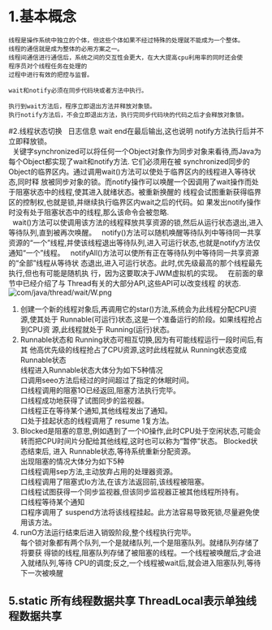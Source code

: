  # 1.基本概念   
    线程是操作系统中独立的个体，但这些个体如果不经过特殊的处理就不能成为一个整体。
    线程的通信就是成为整体的必用方案之一。
    线程间通信进行通信后，系统之间的交互性会更大，在大大提高cpu利用率的同时还会使
    程序员对个线程任务在处理的
    过程中进行有效的把控与监督。
    
    wait和notify必须在同步代码块或者方法中执行。
    
    执行到wait方法后，程序立即退出方法并释放对象锁。
    执行notify方法后，不会立即退出方法，执行完同步代码块的代码之后才会释放对象锁。

#2.线程状态切换
&nbsp;&nbsp;日志信息 wait end在最后输出,这也说明 notify方法执行后并不立即释放锁。<br>
&nbsp;&nbsp;关键字synchronized可以将任何一个Object对象作为同步对象来看待,而Java为每个Object都实现了wait和notify方法.
它们必须用在被 synchronized同步的Object的临界区内。通过调用wait()方法可以使处于临界区内的线程进入等待状态,同时释
放被同步对象的锁。而notify操作可以唤醒一个因调用了wait操作而处于阻塞状态中的线程,使其进入就绪状态。被重新换醒的
线程会试图重新获得临界区的控制权,也就是锁,并继续执行临界区内wait之后的代码。如
果发出notify操作时没有处于阻塞状态中的线程,那么该命令会被忽略.<br>
&nbsp;&nbsp;wait()方法可以使调用该方法的线程释放共享资源的锁,然后从运行状态退出,进入等待队列,直到被再次唤醒。
&nbsp;&nbsp;notify()方法可以随机唤醒等待队列中等待同一共享资源的“一个”线程,并使该线程退出等待队列,进入可运行状态,也就是notify方法仅通知“一个”线程。
&nbsp;&nbsp;notifyAll()方法可以使所有正在等待队列中等待同一共享资源的“全部”线程从等待状
态退出,进入可运行状态。此时,优先级最高的那个线程最先执行,但也有可能是随机执
行，因为这要取决于JWM虚拟机的实现。
&nbsp;&nbsp;在前面的章节中已经介绍了与 Thread有关的大部分API,这些API可以改变线程
的状态.
![com/java/thread/wait/W.png](com/java/thread/pool/images/W.png)
 1) 创建一个新的线程对象后,再调用它的star()方法,系统会为此线程分配CPU资
源,使其处于 Runnable(可运行)状态,这是一个准备运行的阶段。如果线程抢占到CPU资
源,此线程就处于 Running(运行)状态。
  2) Runnable状态和 Running状态可相互切换,因为有可能线程运行一段时间后,有其
他高优先级的线程抢占了CPU资源,这时此线程就从 Running状态变成 Runnable状态<br>
线程进入Runnable状态大体分为如下5种情况<br>
    口调用seeo方法后经过的时间超过了指定的休眠时间。<br>
    口线程调用的阻塞1O已经返回,阻塞方法执行完毕。<br>
    口线程成功地获得了试图同步的监视器。<br>
    口线程正在等待某个通知,其他线程发出了通知。<br>
    口处于挂起状态的线程调用了 resume 1复方法。<br>
3) Blocked是阻塞的意思,例如遇到了一个IO操作,此时CPU处于空闲状态,可能会
转而把CPU时间片分配给其他线程,这时也可以称为“暂停”状态。 Blocked状态结束后,
进入 Runnable状态,等待系统重新分配资源。<br>
出现阻塞的情况大体分为如下5种<br>
    口线程调用sep方法,主动放弃占用的处理器资源。<br>
    口线程调用了阻塞式Io方法,在该方法返回前,该线程被阻塞。<br>
    口线程试图获得一个同步监视器,但该同步监视器正被其他线程所持有。<br>
    口线程等待某个通知<br>
    口程序调用了 suspend方法将该线程挂起。此方法容易导致死锁,尽量避免使用该方法。<br>
4) runO方法运行结束后进入销毁阶段,整个线程执行完毕。<br>
   每个锁对象都有两个队列,一个是就绪队列,一个是阻塞队列。就绪队列存储了将要获
得锁的线程,阻塞队列存储了被阻塞的线程。一个线程被唤醒后,才会进入就绪队列,等待
CPU的调度;反之,一个线程被wait后,就会进入阻塞队列,等待下一次被唤醒

## 5.static 所有线程数据共享 ThreadLocal表示单独线程数据共享

